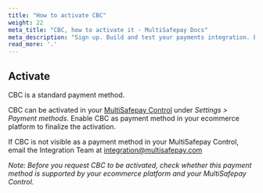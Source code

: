 ```yaml
---
title: "How to activate CBC"
weight: 22
meta_title: "CBC, how to activate it - MultiSafepay Docs"
meta_description: "Sign up. Build and test your payments integration. Explore our products and services. Use our API Reference, SDKs, and wrappers. Get support."
read_more: '.'
---
```

## Activate
CBC is a standard payment method.

CBC can be activated in your [MultiSafepay Control](https://merchant.multisafepay.com) under _Settings > Payment methods_.
Enable CBC as payment method in your ecommerce platform to finalize the activation.

If CBC is not visible as a payment method in your MultiSafepay Control, email the Integration Team at <integration@multisafepay.com>

_Note: Before you request CBC to be activated, check whether this payment method is supported by your ecommerce platform and your MultiSafepay Control_.
